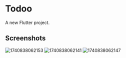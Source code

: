 # Todoo

A new Flutter project.

## Screenshots

![1740838062153](https://github.com/user-attachments/assets/2f7ec634-b300-4c15-b09c-7841f3d939fa) 
![1740838062141](https://github.com/user-attachments/assets/ef8334df-115d-48dc-99bb-2fd1c84c672d) 
![1740838062147](https://github.com/user-attachments/assets/e3cb7e9f-1482-4119-ad6d-6b6d1a0c624e)



